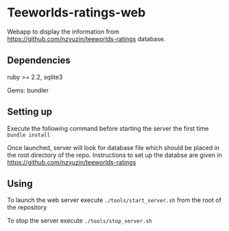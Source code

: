 Teeworlds-ratings-web
=====================

Webapp to display the information from https://github.com/nzyuzin/teeworlds-ratings database.

Dependencies
------------

ruby >= 2.2, sqlite3

Gems: bundler

Setting up
----------

Execute the following command before starting the server the first time
`bundle install`

Once launched, server will look for database file which should be placed in the root directory of the repo.
Instructions to set up the databse are given in https://github.com/nzyuzin/teeworlds-ratings

Using
-----

To launch the web server execute
`./tools/start_server.sh`
from the root of the repository

To stop the server execute
`./tools/stop_server.sh`
